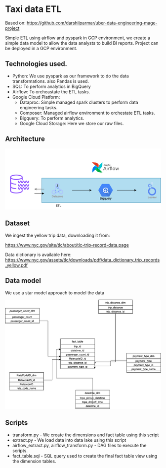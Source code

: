 # Taxi data ETL
Based on:
https://github.com/darshilparmar/uber-data-engineering-mage-project

Simple ETL using airflow and pyspark in GCP environment, we create a simple data model to allow the data analysts to build BI reports.
Project can be deployed in a GCP environment.
## Technologies used.
- Python: We use pyspark as our framework to do the data transformations. also Pandas is used.
- SQL: To perform analytics in BigQuery
- Airflow: To orcheastate the ETL tasks.
- Google Cloud Platform:
  - Dataproc: Simple managed spark clusters to perform data engineering tasks.
  - Composer: Managed airflow environment to orchestate ETL tasks.
  - Bigquery: To perform analytics.
  - Google Cloud Storage: Here we store our raw files.
 
## Architecture

![architecture](https://github.com/cesarAndramart/uber_etl/blob/main/ETL-2.png)

## Dataset
We ingest the yellow trip data, downloading it from: 

https://www.nyc.gov/site/tlc/about/tlc-trip-record-data.page

Data dictionary is available here:
https://www.nyc.gov/assets/tlc/downloads/pdf/data_dictionary_trip_records_yellow.pdf

## Data model

We use a star model approach to model the data

![data model](https://github.com/cesarAndramart/uber_etl/blob/main/datamodel.png)

## Scripts
- transform.py - We create the dimensions and fact table using this script
- extract.py - We load data into data lake using this script
- airflow_extract.py, airflow_transform.py - DAG files to execute the scripts.
- fact_table.sql - SQL query used to create the final fact table view using the dimension tables.
